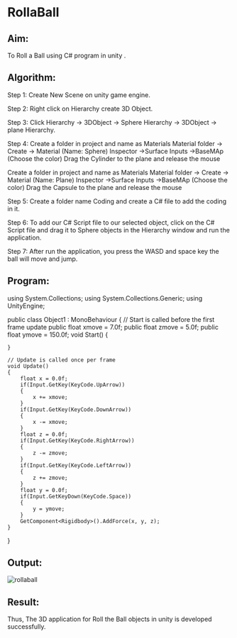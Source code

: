# RollaBall

## Aim:
To Roll a Ball using C# program in unity .
## Algorithm:
Step 1:
Create New Scene on unity game engine.

Step 2:
Right click on Hierarchy create 3D Object.

Step 3:
Click Hierarchy -> 3DObject -> Sphere Hierarchy -> 3DObject -> plane Hierarchy.

Step 4:
Create a folder in project and name as Materials Material folder -> Create -> Material (Name: Sphere) Inspector ->Surface Inputs ->BaseMAp (Choose the color) Drag the Cylinder to the plane and release the mouse

Create a folder in project and name as Materials Material folder -> Create -> Material (Name: Plane) Inspector ->Surface Inputs ->BaseMAp (Choose the color) Drag the Capsule to the plane and release the mouse

Step 5:
Create a folder name Coding and create a C# file to add the coding in it.

Step 6:
To add our C# Script file to our selected object, click on the C# Script file and drag it to Sphere objects in the Hierarchy window and run the application.

Step 7:
After run the application, you press the WASD and space key the ball will move and jump.
## Program:
using System.Collections;
using System.Collections.Generic;
using UnityEngine;

public class Object1 : MonoBehaviour
{
    // Start is called before the first frame update
    public float xmove = 7.0f;
    public float zmove = 5.0f;
    public float ymove = 150.0f;
    void Start()
    {
        
    }

    // Update is called once per frame
    void Update()
    {
        float x = 0.0f;
        if(Input.GetKey(KeyCode.UpArrow))
        {
            x += xmove;
        }
        if(Input.GetKey(KeyCode.DownArrow))
        {
            x -= xmove;
        }
        float z = 0.0f;
        if(Input.GetKey(KeyCode.RightArrow))
        {
            z -= zmove;
        }
        if(Input.GetKey(KeyCode.LeftArrow))
        {
            z += zmove;
        }
        float y = 0.0f;
        if(Input.GetKeyDown(KeyCode.Space))
        {
            y = ymove;
        }
        GetComponent<Rigidbody>().AddForce(x, y, z);
    }
}
## Output:
![rollaball](https://user-images.githubusercontent.com/75235150/167239988-2ecdff9b-962f-400c-8623-f08a82aa29f2.png)


## Result:
Thus, The 3D application for Roll the Ball objects in unity is developed successfully.
